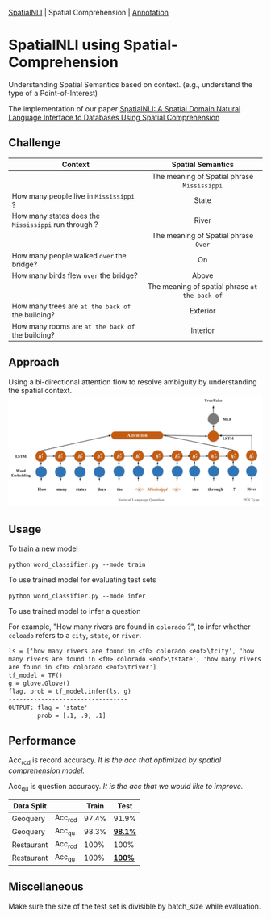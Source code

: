 [SpatialNLI](./README.md) | Spatial Comprehension | [Annotation](./README.anno.md)

# SpatialNLI using Spatial-Comprehension
Understanding Spatial Semantics based on context. (e.g., understand the type of a Point-of-Interest)

The implementation of our paper [SpatialNLI: A Spatial Domain Natural Language Interface to Databases Using Spatial Comprehension]()

## Challenge
 | Context | Spatial Semantics |
 |---------|:-------------------:|
 |  | The meaning of Spatial phrase `Mississippi` |
 | How many people live in `Mississippi` ?| State |
 | How many states does the `Mississippi` run through ?| River |
 |  |  The meaning of Spatial phrase `Over`  |
 | How many people walked `over` the bridge? | On |
 | How many birds flew `over` the bridge?    | Above|
 | | The meaning of spatial phrase `at the back of`  |
 | How many trees are `at the back of` the building? | Exterior |
 | How many rooms are `at the back of` the building? | Interior |
  
   
## Approach
  Using a bi-directional attention flow to resolve ambiguity by understanding the spatial context.
  ![Model](model.jpg)

## Usage

To train a new model

```python word_classifier.py --mode train```

To use trained model for evaluating test sets

```python word_classifier.py --mode infer```

To use trained model to infer a question

For example, "How many rivers are found in `colorado` ?", to infer whether `coloado` refers to a `city`, `state`, or `river`.

    ls = ['how many rivers are found in <f0> colorado <eof>\tcity', 'how many rivers are found in <f0> colorado <eof>\tstate', 'how many rivers are found in <f0> colorado <eof>\triver'] 
    tf_model = TF()
    g = glove.Glove()
    flag, prob = tf_model.infer(ls, g)
    ---------------------------------
    OUTPUT: flag = 'state'
            prob = [.1, .9, .1]
    
   

## Performance
 
  Acc<sub>rcd</sub> is record accuracy. *It is the acc that optimized by spatial comprehension model.*
  
  Acc<sub>qu</sub> is question accuracy. *It is the acc that we would like to improve.*
  
  |Data Split|         | Train | Test|
  |----------|---------|-------|-----|
  |Geoquery  | Acc<sub>rcd</sub> |97.4%  |91.9%|
  |Geoquery  | Acc<sub>qu</sub> |98.3%  |[**98.1%**](https://drive.google.com/drive/folders/1-9jByLW3_zmpgUjeYaCSfuf-t36foL1i)|
  |Restaurant| Acc<sub>rcd</sub> |100%   |100% |
  |Restaurant| Acc<sub>qu</sub> |100%   |[**100%**](https://drive.google.com/drive/folders/1oG37fIyKIZ26-ht12xR1Ll3TzrGNFy-z?usp=sharing)|
  

<!---Training with multiple datasets using a single model
|              |Acc<sub>qm</sub>|Acc<sub>qm</sub>|
|--------------|----------------|----------------|
| Model        |Geoquery        |Restaurant      |
| Separate     | 90.4%          |100%            |
| Shared       |**90.7%**       |**100%**        |
--->

  
## Miscellaneous

  Make sure the size of the test set is divisible by batch_size while evaluation.


  
